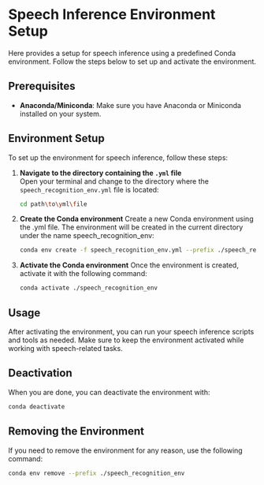 # Speech Inference Environment Setup

Here provides a setup for speech inference using a predefined Conda environment. Follow the steps below to set up and activate the environment.

## Prerequisites

- **Anaconda/Miniconda**: Make sure you have Anaconda or Miniconda installed on your system.

## Environment Setup

To set up the environment for speech inference, follow these steps:

1. **Navigate to the directory containing the `.yml` file**  
   Open your terminal and change to the directory where the `speech_recognition_env.yml` file is located:

   ```bash
   cd path\to\yml\file
   ```
2. **Create the Conda environment**
   Create a new Conda environment using the .yml file. The environment will be created in the current directory under the name speech_recognition_env:

   ```bash
   conda env create -f speech_recognition_env.yml --prefix ./speech_recognition_env
   ```
3. **Activate the Conda environment**
   Once the environment is created, activate it with the following command:

   ```bash
   conda activate ./speech_recognition_env
   ```
## Usage
After activating the environment, you can run your speech inference scripts and tools as needed. Make sure to keep the environment activated while working with speech-related tasks.

## Deactivation
When you are done, you can deactivate the environment with:

   ```bash
   conda deactivate
   ```
## Removing the Environment
If you need to remove the environment for any reason, use the following command:
```bash
conda env remove --prefix ./speech_recognition_env
```



